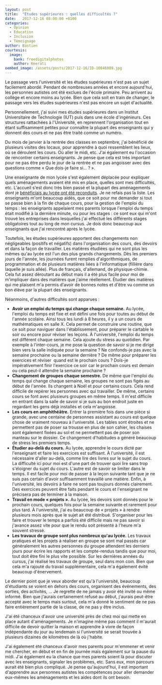 ```yaml
---
layout: post
title:  "Études supérieures : quelles difficultés ?"
date:   2017-12-16 08:00:00 +0100
categories:
  - Opinion
  - Education
  - Inclusion
  - Témoignage
author: Bastien
courtesis:
  image:
    bank: freedigitalphotos
    author: Keerati
oembed_image: /assets/posts/2017-12-16/ID-10046009.jpg
---
```


Le passage vers l'université et les études supérieures n'est pas un sujet facilement abordé.
Pendant de nombreuses années et encore aujourd'hui, les personnes autistes 
ont été exclues de l'école primaire. Peu arrivent au collège et encore moins au lycée. Bien que cela soit en train de changer, le passage vers 
les études supérieures n'est pas encore un sujet d'actualité.

Personnellement, j'ai suivi mes études supérieures dans un Institut Universitaire de Technologie (IUT) puis dans une école d'ingénieurs. Ces structures rattachées à 
l'Université, en reprennent l'organisation tout en étant suffisamment petites pour connaître la plupart des enseignants qui y donnent des cours et ne pas être traité comme un 
numéro.

Du mois de janvier à la rentrée des classes en septembre, j'ai bénéficié de plusieurs visites des locaux, pour apprendre à quoi ressemblent les lieux, où se déroulent les cours. Où 
aller le midi, etc. J'ai également eu l'occasion de rencontrer certains enseignants. Je pense que cela est très important pour ne pas être perdu le jour de la rentrée et ne pas angoisser avec des questions
comme «&nbsp;Que dois-je faire si… ?&nbsp;».

<amp-img class="left" width="400" height="266" src="{{ site.amp_img_cache_url }}/assets/posts/2017-12-16/ID-10046009.jpg" alt="ID-10046009"></amp-img>

Une enseignante de mon lycée s'est également déplacée pour expliquer quels aménagements avaient été mis en place, quelles sont mes difficultés, etc. L'accueil s'est donc très bien passé 
et la plupart des aménagements dont je [bénéficiais au lycée ont été reconduits](/quels-amenagements-a-lecole). Je ne refais pas la liste.
Les enseignants m'ont beaucoup aidés, que ce soit pour me demander si tout se passe bien à la fin de chaque cours, 
pour la gestion de l'emploi du temps&nbsp;: les enseignants appelaient mes parents lorsque l'emploi du temps était modifié à la dernière minute,
ou pour les stages&nbsp;: ce sont eux qui m'ont trouvé les entreprises dans lesquelles j'ai effectué les différents stages obligatoires tout au long de mon cursus.
Je dois donc beaucoup aux enseignants que j'ai rencontré après le lycée.

Toutefois, les études supérieures apportent des changements non négligeables (positifs et négatifs) dans l'organisation des cours, des devoirs et dans la façon de travailler.
Les matières étudiées qui ne sont plus les mêmes qu'au lycée est l'un des plus grands changements. Dès les premiers jours de l'année, 
les journées furent remplies d'algorithmiques, de programmation et de plusieurs matières liées à l'informatique (fillière dans laquelle je suis allée). Plus de 
français, d'allemand, de physique-chimie.
Cela fut assez déroutant au début mais il a été plus facile pour moi de m'impliquer dans des matières que j'aime réellement.
Étudier des matières qui me plaisent m'a permis d'avoir de bonnes notes et d'être vu comme un bon élève par la plupart des enseignants.

Néanmoins, d'autres difficultés sont apparues&nbsp;:

  - <strong>Avoir un emploi du temps qui change chaque semaine.</strong> Au lycée, l'emploi du temps est fixe et est défini une fois pour toutes au début de l'année scolaire. Ainsi tous 
les lundi à 8 heures, il y a un cours de mathématiques en salle X. Cela permet de construire une routine, que ce soit pour naviguer dans l'établissement, pour préparer le cartable  le 
soir ou encore pour réviser les leçons. À l'université, l'emploi du temps est différent chaque semaine. Cela ajoute du stress au quotidien. Par exemple à l'inter-cours, je me pose la question
de savoir si je me dirige bien vers la salle indiquée pour la semaine&nbsp;? Ne confonds-je pas avec la semaine prochaine ou la semaine dernière&nbsp;?
De même pour préparer les exercices et réviser&nbsp; quand est le prochain cours&nbsp;? Dois-je impérativement finir l'exercice ce soir car le prochain cours est demain ou cela peut-il 
attendre la semaine prochaine&nbsp;?
  - <strong>Changement de groupes chaque semestre.</strong> De même que l'emploi du temps qui change chaque semaine, les groupes ne sont pas figés au début de l'année. Ils changent à Noël et pour certains cours.
Cela rend difficile de repérer les personnes avec qui travailler. De même, certains cours se font avec plusieurs groupes en même temps. Il m'est difficile en entrant dans la salle de savoir si je suis au bon endroit juste en regardant les 
gens déjà installés et cela m'angoisse.
  - <strong>Les cours en amphithéâtre.</strong> Entrer la première fois dans une pièce si grande, avec une centaine de personnes assistant au cours est quelque chose de vraiment nouveau à l'université.
Les tables sont étroites et ne permettent pas de poser sa trousse en plus de son cahier, les chaises sont également fixées au sol et ne permettent pas de poser son manteau sur le dossier. Ce changement d'habitudes 
a généré beaucoup de stress les premiers temps.
  - <strong>Étudier au-delà du cours.</strong> Au lycée, apprendre le cours dicté par l'enseignant et faire les exercices est suffisant. À l'université, il est nécessaire d'aller 
au-delà, comme lire des livres sur 
le sujet du cours. La difficulté ici pour moi est d'une part de trouver quoi lire sans trop s'éloigner du sujet du cours.
L'autre est de savoir se limiter dans le temps. Il est facile pour moi de passer à la leçon suivante tant que je ne suis pas certain d'avoir suffisamment travaillé une matière.
Enfin, à l'université, les devoirs à faire ne sont pas toujours donnés clairement. Des exercices peuvent être faits pendant le cours et l'enseignant ne précisera pas de terminer à la 
maison.
  - <strong>Travail en mode «&nbsp;projets&nbsp;».</strong> Au lycée, les devoirs sont donnés pour le prochain cours, quelques fois pour la semaine suivante et rarement pour plus tard. 
À l'université, j'ai eu beaucoup de «&nbsp;projets&nbsp;» à rendre plusieurs mois après que le sujet
ait été distribué. S'organiser pour les faire et trouver le temps a parfois été difficile mais ne pas savoir si j'avance assez vite pour que le rendu soit présenté à l'heure m'a souvent stressé.
  - <strong>Les travaux de groupe sont plus nombreux qu'au lycée.</strong> Les travaux pratiques et les projets à réaliser en groupe se sont mal passés car généralement les autres personnes du groupe attendent les derniers jours pour écrire les rapports et les
compte-rendus tandis que pour moi, tout doit être fini le plus vite possible. Sur les dernières années du cursus, j'ai réalisé les travaux de groupe, seul dans mon coin. Bien que cela m'a rajouté du travail supplémentaire, cela m'a également évité beaucoup
d'énervement. 

Le dernier point que je veux aborder est qu'à l'université, beaucoup d'étudiants se voient en dehors des cours, organisent des événements, des sorties, des activités, …
Je regrette de ne jamais y avoir été invité ou même informé.
Bien que j'aurais certainement refusé au début, j'aurais peut-être accepté avec le temps
mais surtout, cela m'a donné le sentiment de ne pas faire entièrement partie de la classe, de ne pas y être inclus.

J'ai été chanceux d'avoir une université près de chez moi qui mette en place autant d'aménagements.
Je n'imagine même pas comment il m'aurait difficile de devoir quitter la maison et apprendre à vivre de façon indépendante 
du jour au lendemain si l'université se serait trouvée à plusieurs dizaines de kilomètres de là où j'habite.

J'ai également été chanceux d'avoir mes parents pour m'emmener et venir me chercher, en début et en fin de journée mais également sur la pause du midi.
J'ai également eu la chance que mes parents soient là pour discuter avec les enseignants, signaler les problèmes, etc.
Sans eux, mon parcours aurait été bien plus compliqué.
Je pense qu'aujourd'hui, il est important d'apprendre aux personnes autistes les compétences pour aller demander eux-mêmes les aménagements et les aides dont ils ont besoin.
